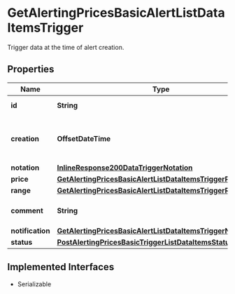 

# GetAlertingPricesBasicAlertListDataItemsTrigger

Trigger data at the time of alert creation.

## Properties

Name | Type | Description | Notes
------------ | ------------- | ------------- | -------------
**id** | **String** | Identifier of the trigger. |  [optional]
**creation** | **OffsetDateTime** | Date and time when the trigger was created. |  [optional]
**notation** | [**InlineResponse200DataTriggerNotation**](InlineResponse200DataTriggerNotation.md) |  |  [optional]
**price** | [**GetAlertingPricesBasicAlertListDataItemsTriggerPrice**](GetAlertingPricesBasicAlertListDataItemsTriggerPrice.md) |  |  [optional]
**range** | [**GetAlertingPricesBasicAlertListDataItemsTriggerRange**](GetAlertingPricesBasicAlertListDataItemsTriggerRange.md) |  |  [optional]
**comment** | **String** | Comment of the trigger. |  [optional]
**notification** | [**GetAlertingPricesBasicAlertListDataItemsTriggerNotification**](GetAlertingPricesBasicAlertListDataItemsTriggerNotification.md) |  |  [optional]
**status** | [**PostAlertingPricesBasicTriggerListDataItemsStatus**](PostAlertingPricesBasicTriggerListDataItemsStatus.md) |  |  [optional]


## Implemented Interfaces

* Serializable


